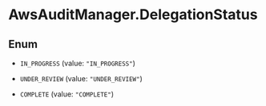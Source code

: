 # AwsAuditManager.DelegationStatus

## Enum


* `IN_PROGRESS` (value: `"IN_PROGRESS"`)

* `UNDER_REVIEW` (value: `"UNDER_REVIEW"`)

* `COMPLETE` (value: `"COMPLETE"`)


